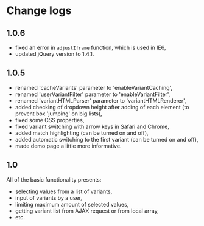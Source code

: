 # Change logs #

## 1.0.6 ##
  * fixed an error in `adjustIframe` function, which is used in IE6,
  * updated jQuery version to 1.4.1.

## 1.0.5 ##
  * renamed 'cacheVariants' parameter to 'enableVariantCaching',
  * renamed 'userVariantFilter' parameter to 'enableVariantFilter',
  * renamed 'variantHTMLParser' parameter to 'variantHTMLRenderer',
  * added checking of dropdown height after adding of each element (to prevent box 'jumping' on big lists),
  * fixed some CSS properties,
  * fixed variant switching with arrow keys in Safari and Chrome,
  * added match highlighting (can be turned on and off),
  * added automatic switching to the first variant (can be turned on and off),
  * made demo page a little more informative.

## 1.0 ##
All of the basic functionality presents:
  * selecting values from a list of variants,
  * input of variants by a user,
  * limiting maximum amount of selected values,
  * getting variant list from AJAX request or from local array,
  * etc.